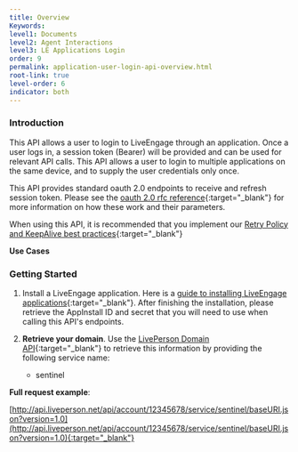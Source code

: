 ```yaml
---
title: Overview
Keywords:
level1: Documents
level2: Agent Interactions
level3: LE Applications Login
order: 9
permalink: application-user-login-api-overview.html
root-link: true
level-order: 6
indicator: both
---
```

### Introduction

This API allows a user to login to LiveEngage through an application. Once a user logs in, a session token (Bearer) will be provided and can be used for relevant API calls. This API allows a user to login to multiple applications on the same device, and to supply the user credentials only once.

This API provides standard oauth 2.0 endpoints to receive and refresh session token. Please see the [oauth 2.0 rfc reference](https://tools.ietf.org/html/rfc6749){:target="_blank"} for more information on how these work and their parameters.

When using this API, it is recommended that you implement our [Retry Policy and KeepAlive best practices](guides-retry-policy.html){:target="_blank"}

**Use Cases**


### Getting Started

1. Install a LiveEngage application. Here is a [guide to installing LiveEngage applications](guides-le-applications-installing.html){:target="_blank"}. After finishing the installation, please retrieve the AppInstall ID and secret that you will need to use when calling this API's endpoints.

2. **Retrieve your domain**. Use the [LivePerson Domain API](agent-domain-domain-api.html){:target="_blank"} to retrieve this information by providing the following service name:

	* sentinel

**Full request example**:

[http://api.liveperson.net/api/account/12345678/service/sentinel/baseURI.json?version=1.0](http://api.liveperson.net/api/account/12345678/service/sentinel/baseURI.json?version=1.0){:target="_blank"}
